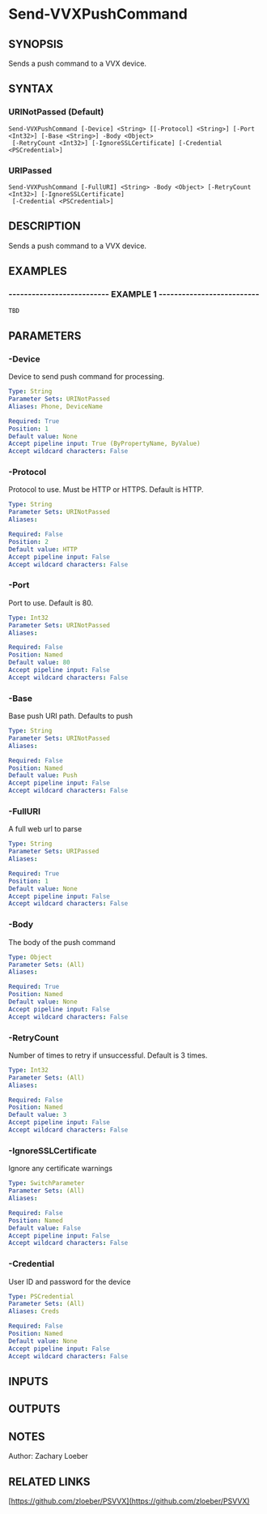 ﻿---
external help file: PSVVX-help.xml
online version: https://github.com/zloeber/PSVVX
schema: 2.0.0
---

# Send-VVXPushCommand

## SYNOPSIS
Sends a push command to a VVX device.

## SYNTAX

### URINotPassed (Default)
```
Send-VVXPushCommand [-Device] <String> [[-Protocol] <String>] [-Port <Int32>] [-Base <String>] -Body <Object>
 [-RetryCount <Int32>] [-IgnoreSSLCertificate] [-Credential <PSCredential>]
```

### URIPassed
```
Send-VVXPushCommand [-FullURI] <String> -Body <Object> [-RetryCount <Int32>] [-IgnoreSSLCertificate]
 [-Credential <PSCredential>]
```

## DESCRIPTION
Sends a push command to a VVX device.

## EXAMPLES

### -------------------------- EXAMPLE 1 --------------------------
```
TBD
```

## PARAMETERS

### -Device
Device to send push command for processing.

```yaml
Type: String
Parameter Sets: URINotPassed
Aliases: Phone, DeviceName

Required: True
Position: 1
Default value: None
Accept pipeline input: True (ByPropertyName, ByValue)
Accept wildcard characters: False
```

### -Protocol
Protocol to use.
Must be HTTP or HTTPS.
Default is HTTP.

```yaml
Type: String
Parameter Sets: URINotPassed
Aliases: 

Required: False
Position: 2
Default value: HTTP
Accept pipeline input: False
Accept wildcard characters: False
```

### -Port
Port to use.
Default is 80.

```yaml
Type: Int32
Parameter Sets: URINotPassed
Aliases: 

Required: False
Position: Named
Default value: 80
Accept pipeline input: False
Accept wildcard characters: False
```

### -Base
Base push URI path.
Defaults to push

```yaml
Type: String
Parameter Sets: URINotPassed
Aliases: 

Required: False
Position: Named
Default value: Push
Accept pipeline input: False
Accept wildcard characters: False
```

### -FullURI
A full web url to parse

```yaml
Type: String
Parameter Sets: URIPassed
Aliases: 

Required: True
Position: 1
Default value: None
Accept pipeline input: False
Accept wildcard characters: False
```

### -Body
The body of the push command

```yaml
Type: Object
Parameter Sets: (All)
Aliases: 

Required: True
Position: Named
Default value: None
Accept pipeline input: False
Accept wildcard characters: False
```

### -RetryCount
Number of times to retry if unsuccessful.
Default is 3 times.

```yaml
Type: Int32
Parameter Sets: (All)
Aliases: 

Required: False
Position: Named
Default value: 3
Accept pipeline input: False
Accept wildcard characters: False
```

### -IgnoreSSLCertificate
Ignore any certificate warnings

```yaml
Type: SwitchParameter
Parameter Sets: (All)
Aliases: 

Required: False
Position: Named
Default value: False
Accept pipeline input: False
Accept wildcard characters: False
```

### -Credential
User ID and password for the device

```yaml
Type: PSCredential
Parameter Sets: (All)
Aliases: Creds

Required: False
Position: Named
Default value: None
Accept pipeline input: False
Accept wildcard characters: False
```

## INPUTS

## OUTPUTS

## NOTES
Author: Zachary Loeber

## RELATED LINKS

[https://github.com/zloeber/PSVVX](https://github.com/zloeber/PSVVX)

